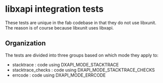 # libxapi integration tests

These tests are unique in the fab codebase in that they do not use libxunit. The
reason is of course because libxunit uses libxapi.

## Organization

The tests are divided into three groups based on which mode they apply to:

* stacktrace : code using DXAPI_MODE_STACKTRACE
* stacktrace_checks : code using DXAPI_MODE_STACKTRACE_CHECKS
* errcode : code using DXAPI_MODE_ERRCODE
